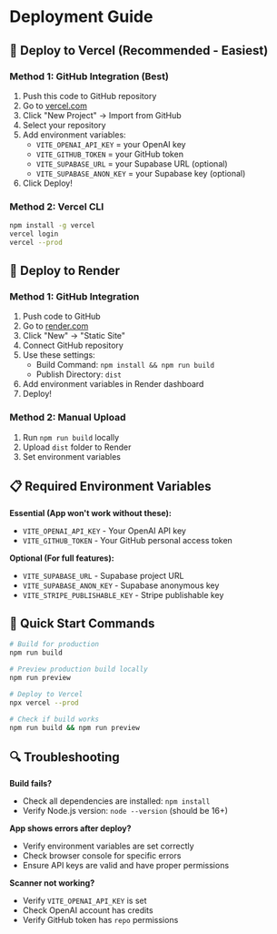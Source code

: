 # Deployment Guide

## 🚀 Deploy to Vercel (Recommended - Easiest)

### Method 1: GitHub Integration (Best)
1. Push this code to GitHub repository
2. Go to [vercel.com](https://vercel.com)
3. Click "New Project" → Import from GitHub
4. Select your repository
5. Add environment variables:
   - `VITE_OPENAI_API_KEY` = your OpenAI key
   - `VITE_GITHUB_TOKEN` = your GitHub token
   - `VITE_SUPABASE_URL` = your Supabase URL (optional)
   - `VITE_SUPABASE_ANON_KEY` = your Supabase key (optional)
6. Click Deploy!

### Method 2: Vercel CLI
```bash
npm install -g vercel
vercel login
vercel --prod
```

## 🔧 Deploy to Render

### Method 1: GitHub Integration
1. Push code to GitHub
2. Go to [render.com](https://render.com)
3. Click "New" → "Static Site"
4. Connect GitHub repository
5. Use these settings:
   - Build Command: `npm install && npm run build`
   - Publish Directory: `dist`
6. Add environment variables in Render dashboard
7. Deploy!

### Method 2: Manual Upload
1. Run `npm run build` locally
2. Upload `dist` folder to Render
3. Set environment variables

## 📋 Required Environment Variables

**Essential (App won't work without these):**
- `VITE_OPENAI_API_KEY` - Your OpenAI API key
- `VITE_GITHUB_TOKEN` - Your GitHub personal access token

**Optional (For full features):**
- `VITE_SUPABASE_URL` - Supabase project URL
- `VITE_SUPABASE_ANON_KEY` - Supabase anonymous key
- `VITE_STRIPE_PUBLISHABLE_KEY` - Stripe publishable key

## 🎯 Quick Start Commands

```bash
# Build for production
npm run build

# Preview production build locally
npm run preview

# Deploy to Vercel
npx vercel --prod

# Check if build works
npm run build && npm run preview
```

## 🔍 Troubleshooting

**Build fails?**
- Check all dependencies are installed: `npm install`
- Verify Node.js version: `node --version` (should be 16+)

**App shows errors after deploy?**
- Verify environment variables are set correctly
- Check browser console for specific errors
- Ensure API keys are valid and have proper permissions

**Scanner not working?**
- Verify `VITE_OPENAI_API_KEY` is set
- Check OpenAI account has credits
- Verify GitHub token has `repo` permissions